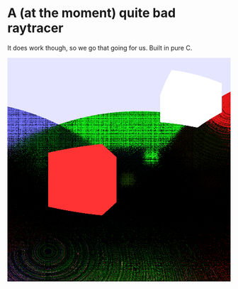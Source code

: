 # A (at the moment) quite bad raytracer
It does work though, so we go that going for us.
Built in pure C.

![alt text](results/example.bmp "example image")
